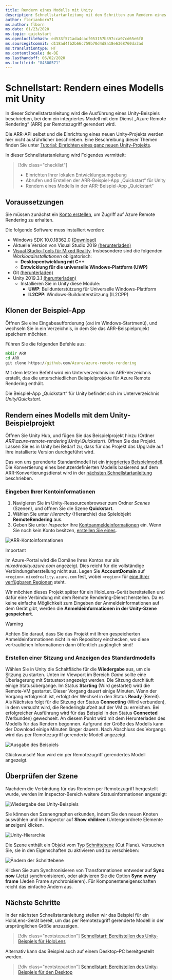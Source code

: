 ```yaml
---
title: Rendern eines Modells mit Unity
description: Schnellstartanleitung mit den Schritten zum Rendern eines Modells für Benutzer
author: florianborn71
ms.author: flborn
ms.date: 01/23/2020
ms.topic: quickstart
ms.openlocfilehash: ed533f571ada4cacf053157b397cca07cd65e6f8
ms.sourcegitcommit: d118ad4fb2b66c759b70d4d8a18e6368760da3ad
ms.translationtype: HT
ms.contentlocale: de-DE
ms.lasthandoff: 06/02/2020
ms.locfileid: "84300571"
---
```

# <a name="quickstart-render-a-model-with-unity"></a>Schnellstart: Rendern eines Modells mit Unity

In dieser Schnellstartanleitung wird die Ausführung eines Unity-Beispiels beschrieben, bei dem ein integriertes Modell mit dem Dienst „Azure Remote Rendering“ (ARR) per Remotezugriff gerendert wird.

Die ARR-API selbst und die Einrichtung eines neuen Unity-Projekts werden hier nicht ausführlicher beschrieben. Eine Beschreibung dieser Themen finden Sie unter [Tutorial: Einrichten eines ganz neuen Unity-Projekts](../tutorials/unity/project-setup.md).

In dieser Schnellstartanleitung wird Folgendes vermittelt:
> [!div class="checklist"]
>
>* Einrichten Ihrer lokalen Entwicklungsumgebung
>* Abrufen und Erstellen der ARR-Beispiel-App „Quickstart“ für Unity
>* Rendern eines Modells in der ARR-Beispiel-App „Quickstart“

## <a name="prerequisites"></a>Voraussetzungen

Sie müssen zunächst ein [Konto erstellen](../how-tos/create-an-account.md), um Zugriff auf Azure Remote Rendering zu erhalten.

Die folgende Software muss installiert werden:

* Windows SDK 10.0.18362.0 [(Download)](https://developer.microsoft.com/windows/downloads/windows-10-sdk)
* Aktuelle Version von Visual Studio 2019 [(herunterladen)](https://visualstudio.microsoft.com/vs/older-downloads/)
* [Visual Studio-Tools für Mixed Reality](https://docs.microsoft.com/windows/mixed-reality/install-the-tools). Insbesondere sind die folgenden *Workloadinstallationen* obligatorisch:
  * **Desktopentwicklung mit C++**
  * **Entwicklung für die universelle Windows-Plattform (UWP)**
* Git [(herunterladen)](https://git-scm.com/downloads)
* Unity 2019.3.1 [(herunterladen)](https://unity3d.com/get-unity/download)
  * Installieren Sie in Unity diese Module:
    * **UWP**: Buildunterstützung für Universelle Windows-Plattform
    * **IL2CPP**: Windows-Buildunterstützung (IL2CPP)

## <a name="clone-the-sample-app"></a>Klonen der Beispiel-App

Öffnen Sie eine Eingabeaufforderung (`cmd` im Windows-Startmenü), und wechseln Sie in ein Verzeichnis, in dem Sie das ARR-Beispielprojekt speichern möchten.

Führen Sie die folgenden Befehle aus:

```cmd
mkdir ARR
cd ARR
git clone https://github.com/Azure/azure-remote-rendering
```

Mit dem letzten Befehl wird ein Unterverzeichnis im ARR-Verzeichnis erstellt, das die unterschiedlichen Beispielprojekte für Azure Remote Rendering enthält.

Die Beispiel-App „Quickstart“ für Unity befindet sich im Unterverzeichnis *Unity/Quickstart*.

## <a name="rendering-a-model-with-the-unity-sample-project"></a>Rendern eines Modells mit dem Unity-Beispielprojekt

Öffnen Sie Unity Hub, und fügen Sie das Beispielprojekt hinzu (Ordner *ARR\azure-remote-rendering\Unity\Quickstart*).
Öffnen Sie das Projekt. Lassen Sie es in Unity bei Bedarf zu, dass für das Projekt das Upgrade auf Ihre installierte Version durchgeführt wird.

Das von uns gerenderte Standardmodell ist ein [integriertes Beispielmodell](../samples/sample-model.md). Die Konvertierung eines benutzerdefinierten Modells basierend auf dem ARR-Konvertierungsdienst wird in der [nächsten Schnellstartanleitung](convert-model.md) beschrieben.

### <a name="enter-your-account-info"></a>Eingeben Ihrer Kontoinformationen

1. Navigieren Sie im Unity-Ressourcenbrowser zum Ordner *Scenes* (Szenen), und öffnen Sie die Szene **Quickstart**.
1. Wählen Sie unter *Hierarchy* (Hierarchie) das Spielobjekt **RemoteRendering** aus.
1. Geben Sie unter *Inspector* Ihre [Kontoanmeldeinformationen](../how-tos/create-an-account.md) ein. Wenn Sie noch kein Konto besitzen, [erstellen Sie eines](../how-tos/create-an-account.md).

![ARR-Kontoinformationen](./media/arr-sample-account-info.png)

> [!IMPORTANT]
> Im Azure-Portal wird die Domäne Ihres Kontos nur als *mixedreality.azure.com* angezeigt. Dies reicht für die vollständige Verbindungsherstellung nicht aus.
> Legen Sie **AccountDomain** auf `<region>.mixedreality.azure.com` fest, wobei `<region>` für [eine Ihrer verfügbaren Regionen](../reference/regions.md) steht.

Wir möchten dieses Projekt später für ein HoloLens-Gerät bereitstellen und dafür eine Verbindung mit dem Remote Rendering-Dienst herstellen. Da es keine einfache Möglichkeit zum Eingeben der Anmeldeinformationen auf dem Gerät gibt, werden die **Anmeldeinformationen in der Unity-Szene gespeichert**.

> [!WARNING]
> Achten Sie darauf, dass Sie das Projekt mit Ihren gespeicherten Anmeldeinformationen nicht in ein Repository einchecken, wo diese vertraulichen Informationen dann öffentlich zugänglich sind!

### <a name="create-a-session-and-view-the-default-model"></a>Erstellen einer Sitzung und Anzeigen des Standardmodells

Wählen Sie in Unity die Schaltfläche für die **Wiedergabe** aus, um die Sitzung zu starten. Unten im Viewport im Bereich *Game* sollte eine Überlagerung mit Statustext angezeigt werden. Die Sitzung durchläuft einige Statusübergänge. Im Status **Starting** (Wird gestartet) wird die Remote-VM gestartet. Dieser Vorgang dauert einige Minuten. Wenn der Vorgang erfolgreich ist, erfolgt der Wechsel in den Status **Ready** (Bereit). Als Nächstes folgt für die Sitzung der Status **Connecting** (Wird verbunden), in dem versucht wird, die Renderinglaufzeit auf der VM zu erreichen. Bei erfolgreicher Ausführung wird für das Beispiel in den Status **Connected** (Verbunden) gewechselt. An diesem Punkt wird mit dem Herunterladen des Modells für das Rendern begonnen. Aufgrund der Größe des Modells kann der Download einige Minuten länger dauern. Nach Abschluss des Vorgangs wird das per Remotezugriff gerenderte Modell angezeigt.

![Ausgabe des Beispiels](media/arr-sample-output.png)

Glückwunsch! Nun wird ein per Remotezugriff gerendertes Modell angezeigt.

## <a name="inspecting-the-scene"></a>Überprüfen der Szene

Nachdem die Verbindung für das Rendern per Remotezugriff hergestellt wurde, werden im Inspector-Bereich weitere Statusinformationen angezeigt:

![Wiedergabe des Unity-Beispiels](./media/arr-sample-configure-session-running.png)

Sie können den Szenengraphen erkunden, indem Sie den neuen Knoten auswählen und im Inspector auf **Show children** (Untergeordnete Elemente anzeigen) klicken.

![Unity-Hierarchie](./media/unity-hierarchy.png)

Die Szene enthält ein Objekt vom Typ [Schnittebene](../overview/features/cut-planes.md) (Cut Plane). Versuchen Sie, sie in den Eigenschaften zu aktivieren und zu verschieben:

![Ändern der Schnittebene](media/arr-sample-unity-cutplane.png)

Klicken Sie zum Synchronisieren von Transformationen entweder auf **Sync now** (Jetzt synchronisieren), oder aktivieren Sie die Option **Sync every frame** (Jeden Frame synchronisieren). Für Komponenteneigenschaften reicht das einfache Ändern aus.

## <a name="next-steps"></a>Nächste Schritte

In der nächsten Schnellstartanleitung stellen wir das Beispiel für ein HoloLens-Gerät bereit, um das per Remotezugriff gerenderte Modell in der ursprünglichen Größe anzuzeigen.

> [!div class="nextstepaction"]
> [Schnellstart: Bereitstellen des Unity-Beispiels für HoloLens](deploy-to-hololens.md)

Alternativ kann das Beispiel auch auf einem Desktop-PC bereitgestellt werden.

> [!div class="nextstepaction"]
> [Schnellstart: Bereitstellen des Unity-Beispiels für den Desktop](deploy-to-desktop.md)